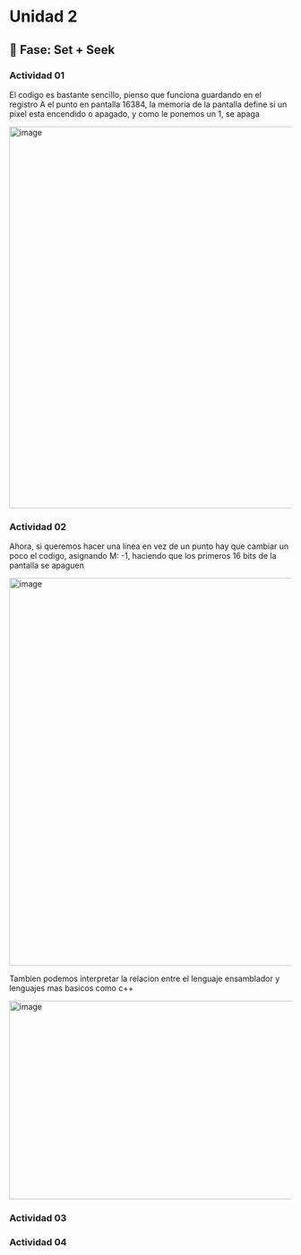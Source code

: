 # Unidad 2

## 🔎 Fase: Set + Seek

### Actividad 01

El codigo es bastante sencillo, pienso que funciona guardando en el registro A el punto en pantalla 16384, la memoria de la pantalla define si un pixel esta encendido o apagado, y como le ponemos un 1, se apaga





<img width="1917" height="680" alt="image" src="https://github.com/user-attachments/assets/c7cde6dc-10d6-46aa-bbf5-d9ab9191af06" />



### Actividad 02



Ahora, si queremos hacer una linea en vez de un punto hay que cambiar un poco el codigo, asignando M: -1, haciendo que los primeros 16 bits de la pantalla se apaguen




<img width="1893" height="691" alt="image" src="https://github.com/user-attachments/assets/dc846584-e603-4ab3-95dc-3f98d5857f19" />





Tambien podemos interpretar la relacion entre el lenguaje ensamblador y lenguajes mas basicos como c++



<img width="1573" height="354" alt="image" src="https://github.com/user-attachments/assets/625a0611-23e6-45ef-93a7-ee042f0009e8" />




### Actividad 03




### Actividad 04






